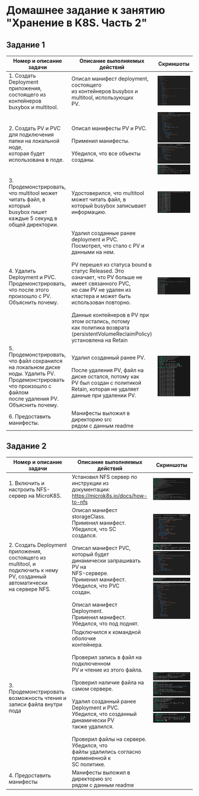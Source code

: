 # Домашнее задание к занятию "Хранение в K8S. Часть 2"

## Задание 1

| Номер и описание задачи                                                                                                                                                                                                                                                             | Описание выполняемых действий                                                                                                                                                                                                                                                                                                                                                                                                                                                                                                                                                                                                                                     | Скриншоты                                                                                                                                     |
| ------------------------------------------------------------------------------------------------------------------------------------------------------------------------------------------------------------------------------------------------------------------------------------------------------- | -------------------------------------------------------------------------------------------------------------------------------------------------------------------------------------------------------------------------------------------------------------------------------------------------------------------------------------------------------------------------------------------------------------------------------------------------------------------------------------------------------------------------------------------------------------------------------------------------------------------------------------------------------------------------------------------- | ------------------------------------------------------------------------------------------------------------------------------------------------------ |
| 1. Создать Deployment приложения, состоящего из контейнеров<br />buxybox и multitool.                                                                                                                                                                          | Описал манифест deployment, состоящего<br />из контейнеров busybox и multitool, использующих<br />PV.                                                                                                                                                                                                                                                                                                                                                                                                                                                                                                                                      | ![1739286361406](image/README/1739286361406.png)                                                                                                         |
| 2. Создать PV и PVC для подключения папки на локальной ноде,<br />которая будет использована в поде.                                                                                                                             | Описал манифесты PV и PVC.<br /><br />Применил манифесты.<br /><br />Убедился, что все объекты созданы.                                                                                                                                                                                                                                                                                                                                                                                                                                                                                                                         | ![1739286442773](image/README/1739286442773.png)<br />![1739286480484](image/README/1739286480484.png)<br />![1739286536732](image/README/1739286536732.png) |
| 3. Продемонстрировать, что multitool может читать файл, в который<br />busybox пишет каждые 5 секунд в общей директории.                                                                                                   | Удостоверился, что multitool может читать файл, в<br />который busybox записывает информацию.                                                                                                                                                                                                                                                                                                                                                                                                                                                                                                                                     | ![1739286631344](image/README/1739286631344.png)                                                                                                         |
| 4. Удалить Deployment и PVC. Продемонстрировать, что после этого<br />произошло с PV. Объяснить почему.                                                                                                                                 | Удалил созданные ранее deployment и PVC.<br />Посмотрел, что стало с PV и данными на нем.<br /><br />PV перешел из статуса bound в статус Released. Это <br />означает, что PV больше не имеет связанного PVC,<br />но сам PV не удален из кластера и может быть <br />использован повторно.<br /><br />Данные контейнеров в PV при этом остались, потому<br />как политика возврата (persistentVolumeReclaimPolicy)<br />установлена на Retain | ![1739286881251](image/README/1739286881251.png)                                                                                                         |
| 5. Продемонстрировать, что файл сохранился на локальном диске<br />ноды. Удалить PV. Продемонстрировать что произошло с файлом<br />после удаления PV. Объяснить почему. | Удалил созданный ранее PV.<br /><br />После удаления PV, файл на диске остался, потому как<br />PV был создан с политикой Retain, которая не удаляет<br />данные при удалении PV.                                                                                                                                                                                                                                                                                                                                                                                            | ![1739287214764](image/README/1739287214764.png)                                                                                                         |
| 6. Предоставить манифесты.                                                                                                                                                                                                                                                         | Манифесты выложил в директорию src<br />рядом с данным readme                                                                                                                                                                                                                                                                                                                                                                                                                                                                                                                                                                                         |                                                                                                                                                        |

## Задание 2

| Номер и описание задачи                                                                                                                                                                      | Описание выполняемых действий                                                                                                                                                                                                                                                                                                                                                                                                                                                                                                                                                                                                                                                   | Скриншоты                                                                                                                                                                                                                                              |
| ---------------------------------------------------------------------------------------------------------------------------------------------------------------------------------------------------------------- | ---------------------------------------------------------------------------------------------------------------------------------------------------------------------------------------------------------------------------------------------------------------------------------------------------------------------------------------------------------------------------------------------------------------------------------------------------------------------------------------------------------------------------------------------------------------------------------------------------------------------------------------------------------------------------------------------------------- | --------------------------------------------------------------------------------------------------------------------------------------------------------------------------------------------------------------------------------------------------------------- |
| 1. Включить и настроить NFS-сервер на MicroK8S.                                                                                                                                        | Установил NFS сервер по инструкции из<br />документации:<br />https://microk8s.io/docs/how-to-nfs                                                                                                                                                                                                                                                                                                                                                                                                                                                                                                                                                                 | ![1739288041678](image/README/1739288041678.png)                                                                                                                                                                                                                  |
| 2. Создать Deployment приложения, состоящего из<br />multitool, и подключить к нему PV, созданный автоматически<br />на сервере NFS. | Описал манифест storageClass.<br />Применил манифест. Убедился, что SC <br />создался.<br /><br />Описал манифест PVC, который будет<br />динамически запрашивать PV на<br />NFS-сервере.<br />Применил манифест. Убедился, что PVC<br />создан.<br /><br />Описал манифест Deployment.<br />Применил манифест.<br />Убедился, что под поднят.                                                                                                                                                               | ![1739292313578](image/README/1739292313578.png) <br />![1739289950620](image/README/1739289950620.png)<br />![1739291637089](image/README/1739291637089.png)<br />![1739292339454](image/README/1739292339454.png)<br />![1739291852496](image/README/1739291852496.png) |
| 3. Продемонстрировать возможность чтения и записи файла внутри пода                                                                                     | Подключился к командной оболочке<br />контейнера.<br /><br />Проверил запись в файл на подключенном<br />PV и чтение из этого файла.<br /><br />Проверил наличие файла на самом сервере.<br /><br />Удалил созданный ранее Deployment и PVC.<br />Убедился, что созданный динамически PV<br />также удалился.<br /><br />Проверил файлы на сервере. Убедился, что<br />файлы удалились согласно примененной к <br />SC политике. | ![1739292480621](image/README/1739292480621.png)<br />![1739292546356](image/README/1739292546356.png)<br />![1739292692942](image/README/1739292692942.png)<br />![1739292748922](image/README/1739292748922.png)                                                      |
| 4. Предоставить манифесты                                                                                                                                                                   | Манифесты выложил в директорию src<br />рядом с данным readme                                                                                                                                                                                                                                                                                                                                                                                                                                                                                                                                                                                                       |                                                                                                                                                                                                                                                                 |
